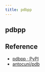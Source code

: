 ```yaml
---
title: pdbpp
---
```


## pdbpp


## Reference
* [pdbpp · PyPI](https://pypi.org/project/pdbpp/)
* [antocuni/pdb](https://github.com/antocuni/pdb)
